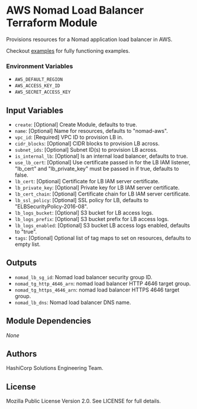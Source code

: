 # AWS Nomad Load Balancer Terraform Module

Provisions resources for a Nomad application load balancer in AWS.

Checkout [examples](./examples) for fully functioning examples.

### Environment Variables

- `AWS_DEFAULT_REGION`
- `AWS_ACCESS_KEY_ID`
- `AWS_SECRET_ACCESS_KEY`

## Input Variables

- `create`: [Optional] Create Module, defaults to true.
- `name`: [Optional] Name for resources, defaults to "nomad-aws".
- `vpc_id`: [Required] VPC ID to provision LB in.
- `cidr_blocks`: [Optional] CIDR blocks to provision LB across.
- `subnet_ids`: [Optional] Subnet ID(s) to provision LB across.
- `is_internal_lb`: [Optional] Is an internal load balancer, defaults to true.
- `use_lb_cert`: [Optional] Use certificate passed in for the LB IAM listener, "lb_cert" and "lb_private_key" must be passed in if true, defaults to false.
- `lb_cert`: [Optional] Certificate for LB IAM server certificate.
- `lb_private_key`: [Optional] Private key for LB IAM server certificate.
- `lb_cert_chain`: [Optional] Certificate chain for LB IAM server certificate.
- `lb_ssl_policy`: [Optional] SSL policy for LB, defaults to "ELBSecurityPolicy-2016-08".
- `lb_logs_bucket`: [Optional] S3 bucket for LB access logs.
- `lb_logs_prefix`: [Optional] S3 bucket prefix for LB access logs.
- `lb_logs_enabled`: [Optional] S3 bucket LB access logs enabled, defaults to "true".
- `tags`: [Optional] Optional list of tag maps to set on resources, defaults to empty list.

## Outputs

- `nomad_lb_sg_id`: Nomad load balancer security group ID.
- `nomad_tg_http_4646_arn`: nomad load balancer HTTP 4646 target group.
- `nomad_tg_https_4646_arn`: nomad load balancer HTTPS 4646 target group.
- `nomad_lb_dns`: Nomad load balancer DNS name.

## Module Dependencies

_None_

## Authors

HashiCorp Solutions Engineering Team.

## License

Mozilla Public License Version 2.0. See LICENSE for full details.
